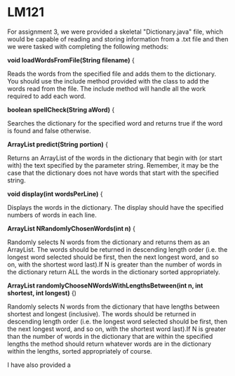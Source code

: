# LM121
For assignment 3, we were provided a skeletal "Dictionary.java" file, which would be capable of reading and storing information from a .txt file and then we were tasked with completing the following methods:



<b>void loadWordsFromFile(String filename)</b> {

Reads the words from the specified file and adds them to the dictionary. You should use the include method provided with the class to add the words read from the file. The include method will handle all the work required to add each word.
	

 

<b>boolean spellCheck(String aWord)</b> {

Searches the dictionary for the specified word and returns true if the word is found and false otherwise.
	

 

<b>ArrayList<String> predict(String portion)</b> {

Returns an ArrayList of the words in the dictionary that begin with (or start with) the text specified by the parameter string. Remember, it may be the case that the dictionary does not have words that start with the specified string.
	

 

<b>void display(int wordsPerLine)</b> {

Displays the words in the dictionary. The display should have the specified numbers of words in each line.
	

 

<b>ArrayList<String> NRandomlyChosenWords(int n)</b> {

Randomly selects N words from the dictionary and returns them as an ArrayList. The words should be returned in descending length order (i.e. the longest word selected should be first, then the next longest word, and so on, with the shortest word last).If N is greater than the number of words in the dictionary return ALL the words in the dictionary sorted appropriately.
	

 

<b>ArrayList<String> randomlyChooseNWordsWithLengthsBetween(int n, int shortest, int longest)</b> {)

Randomly selects N words from the dictionary that have lengths between shortest and longest (inclusive). The words should be returned in descending length order (i.e. the longest word selected should be first, then the next longest word, and so on, with the shortest word last).If N is greater than the number of words in the dictionary that are within the specified lengths the method should return whatever words are in the dictionary within the lengths, sorted appropriately of course.
	

I have also provided a
